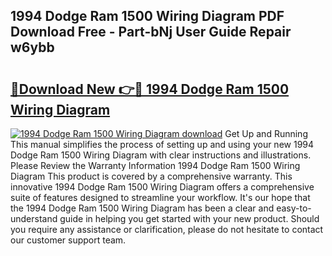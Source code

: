 ## 1994 Dodge Ram 1500 Wiring Diagram PDF Download Free - Part-bNj User Guide Repair w6ybb

# <h2><a href="http://dftykk.blite.top/?on=1994+Dodge+Ram+1500+Wiring+Diagram">🔗Download New 👉🔴 1994 Dodge Ram 1500 Wiring Diagram</a></h2>

[![1994 Dodge Ram 1500 Wiring Diagram download](https://i.imgur.com/lujVjoI.png)](http://dftykk.blite.top/?on=1994+Dodge+Ram+1500+Wiring+Diagram)
Get Up and Running This manual simplifies the process of setting up and using your new 1994 Dodge Ram 1500 Wiring Diagram with clear instructions and illustrations. Please Review the Warranty Information 1994 Dodge Ram 1500 Wiring Diagram This product is covered by a comprehensive warranty. This innovative 1994 Dodge Ram 1500 Wiring Diagram offers a comprehensive suite of features designed to streamline your workflow. It's our hope that the 1994 Dodge Ram 1500 Wiring Diagram has been a clear and easy-to-understand guide in helping you get started with your new product. Should you require any assistance or clarification, please do not hesitate to contact our customer support team.
